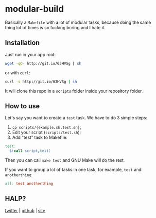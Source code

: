 # modular-build

Basically a `Makefile` with a lot of modular tasks, because doing the same
thing lot of times is so fucking boring and I hate it.

## Installation

Just run in your app root:

```sh
wget -qO- http://git.io/63HVSg | sh
```

or with `curl`:

```sh
curl -s http://git.io/63HVSg | sh
```

It will clone this repo in a `scripts` folder inside your repository folder.

## How to use

Let's say you want to create a `test` task. We have to do 3 simple steps:

1. `cp scripts/{example.sh,test.sh}`;
1. Edit your script (`scripts/test.sh`);
1. Add "test" task to Makefile:

```Makefile
test:
  $(call script,test)
```

Then you can call `make test` and GNU Make will do the rest.

If you want to group a lot of tasks in one task, for example, `test` and
`anotherthing`:

```Makefile
all: test anotherthing
```

## HALP?

[twitter](http://twitter.com/caarlos0) |
[github](http://github.com/caarlos0) |
[site](http://carlosbecker.com)

